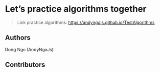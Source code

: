 # Let’s practice algorithms together

> Link practice algorithms: 
>  https://andyngojs.github.io/TestAlgorithms


## Authors
Dong Ngo (AndyNgoJs)

## Contributors
